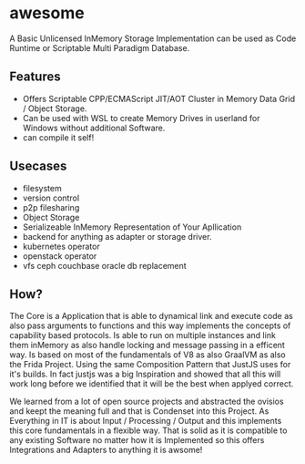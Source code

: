 # awesome
A Basic Unlicensed InMemory Storage Implementation can be used as Code Runtime or Scriptable Multi Paradigm Database.

## Features
- Offers Scriptable CPP/ECMAScript JIT/AOT Cluster in Memory Data Grid / Object Storage. 
- Can be used with WSL to create Memory Drives in userland for Windows without additional Software. 
- can compile it self!


## Usecases
- filesystem
- version control
- p2p filesharing
- Object Storage
- Serializeable InMemory Representation of Your Apllication
- backend for anything as adapter or storage driver.
- kubernetes operator
- openstack operator
- vfs ceph couchbase oracle db replacement

## How?
The Core is a Application that is able to dynamical link and execute code as also pass arguments to functions and this way implements the concepts of capability based protocols. Is able to run on multiple instances and link them inMemory as also handle locking and message passing in a efficent way.
Is based on most of the fundamentals of V8 as also GraalVM as also the Frida Project. Using the same Composition Pattern that JustJS uses for it's 
builds. In fact justjs was a big Inspiration and showed that all this will work long before we identified that it will be the best when applyed correct.

We learned from a lot of open source projects and abstracted the ovisios and keept the meaning full and that is Condenset into this Project.
As Everything in IT is about Input / Processing / Output and this implements this core fundamentals in a flexible way. That is solid as it is compatible
to any existing Software no matter how it is Implemented so this offers Integrations and Adapters to anything it is awsome!
